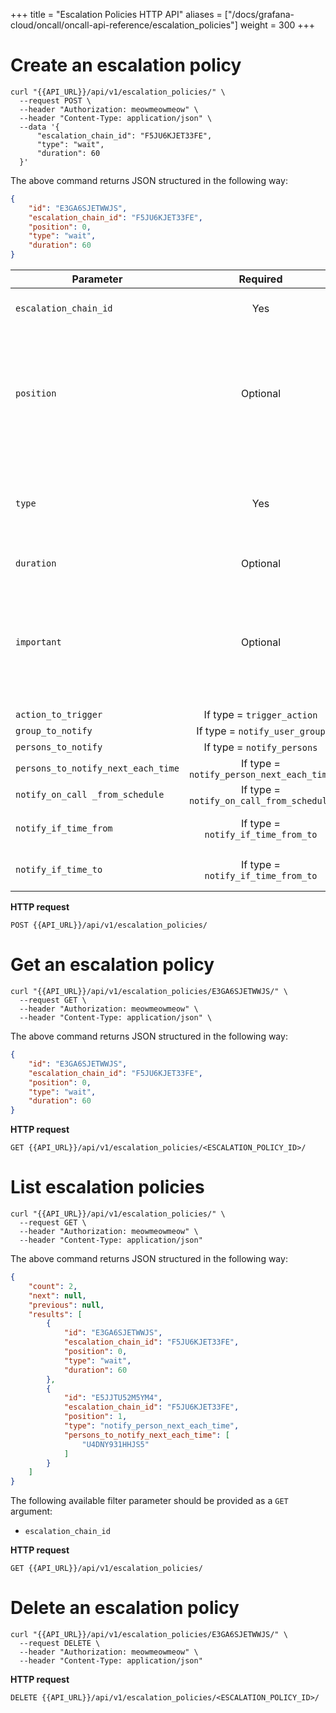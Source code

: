 +++
title = "Escalation Policies HTTP API"
aliases = ["/docs/grafana-cloud/oncall/oncall-api-reference/escalation_policies"]
weight = 300
+++

# Create an escalation policy

```shell
curl "{{API_URL}}/api/v1/escalation_policies/" \
  --request POST \
  --header "Authorization: meowmeowmeow" \
  --header "Content-Type: application/json" \
  --data '{
      "escalation_chain_id": "F5JU6KJET33FE",
      "type": "wait",
      "duration": 60
  }'
```

The above command returns JSON structured in the following way:

```json
{
    "id": "E3GA6SJETWWJS",
    "escalation_chain_id": "F5JU6KJET33FE",
    "position": 0,
    "type": "wait",
    "duration": 60
}
```

|Parameter | Required | Description |
|----------|:--------:|:------------|
`escalation_chain_id` | Yes | Each escalation policy is assigned to a specific escalation chain.
`position` | Optional | Escalation policies execute one after another starting from `position=0`. `Position=-1` will put the escalation policy to the end of the list. A new escalation policy created with a position of an existing escalation policy will move the old one (and all following) down in the list.
`type` | Yes | One of: `wait`, `notify_persons`, `notify_person_next_each_time`, `notify_on_call_from_schedule`, `notify_user_group`, `trigger_action`, `resolve`, `notify_whole_channel`, `notify_if_time_from_to`.
`duration` | Optional | The duration, in seconds, when type `wait` is chosen. 
`important` | Optional | Default is `false`. Will assign "important" to personal notification rules  if `true`. This can be used to distinguish alerts on which you want to be notified immediately by phone. Applicable for types `notify_persons`, `notify_on_call_from_schedule`, and `notify_user_group`. 
`action_to_trigger` | If type = `trigger_action` | ID of an action, or webhook.
`group_to_notify` | If type = `notify_user_group` | ID of a `User Group`.
`persons_to_notify` | If type = `notify_persons` | List of user IDs.
`persons_to_notify_next_each_time` | If type = `notify_person_next_each_time` | List of user IDs.
`notify_on_call _from_schedule` | If type = `notify_on_call_from_schedule` | ID of a Schedule.
`notify_if_time_from` | If type = `notify_if_time_from_to` | UTC time represents the beginning of the time period, for example `09:00:00Z`.
`notify_if_time_to` | If type = `notify_if_time_from_to` | UTC time represents the end of the time period, for example `18:00:00Z`.

**HTTP request**

`POST {{API_URL}}/api/v1/escalation_policies/`

# Get an escalation policy

```shell
curl "{{API_URL}}/api/v1/escalation_policies/E3GA6SJETWWJS/" \
  --request GET \
  --header "Authorization: meowmeowmeow" \
  --header "Content-Type: application/json" \
```

The above command returns JSON structured in the following way:

```json
{
    "id": "E3GA6SJETWWJS",
    "escalation_chain_id": "F5JU6KJET33FE",
    "position": 0,
    "type": "wait",
    "duration": 60
}
```

**HTTP request**

`GET {{API_URL}}/api/v1/escalation_policies/<ESCALATION_POLICY_ID>/`

# List escalation policies

```shell
curl "{{API_URL}}/api/v1/escalation_policies/" \
  --request GET \
  --header "Authorization: meowmeowmeow" \
  --header "Content-Type: application/json" 
```

The above command returns JSON structured in the following way:

```json
{
    "count": 2,
    "next": null,
    "previous": null,
    "results": [
        {
            "id": "E3GA6SJETWWJS",
            "escalation_chain_id": "F5JU6KJET33FE",
            "position": 0,
            "type": "wait",
            "duration": 60
        },
        {
            "id": "E5JJTU52M5YM4",
            "escalation_chain_id": "F5JU6KJET33FE",
            "position": 1,
            "type": "notify_person_next_each_time",
            "persons_to_notify_next_each_time": [
                "U4DNY931HHJS5"
            ]
        }
    ]
}
```

The following available filter parameter should be provided as a `GET` argument:

* `escalation_chain_id`

**HTTP request**

`GET {{API_URL}}/api/v1/escalation_policies/`

# Delete an escalation policy

```shell
curl "{{API_URL}}/api/v1/escalation_policies/E3GA6SJETWWJS/" \
  --request DELETE \
  --header "Authorization: meowmeowmeow" \
  --header "Content-Type: application/json"
```

**HTTP request**

`DELETE {{API_URL}}/api/v1/escalation_policies/<ESCALATION_POLICY_ID>/`